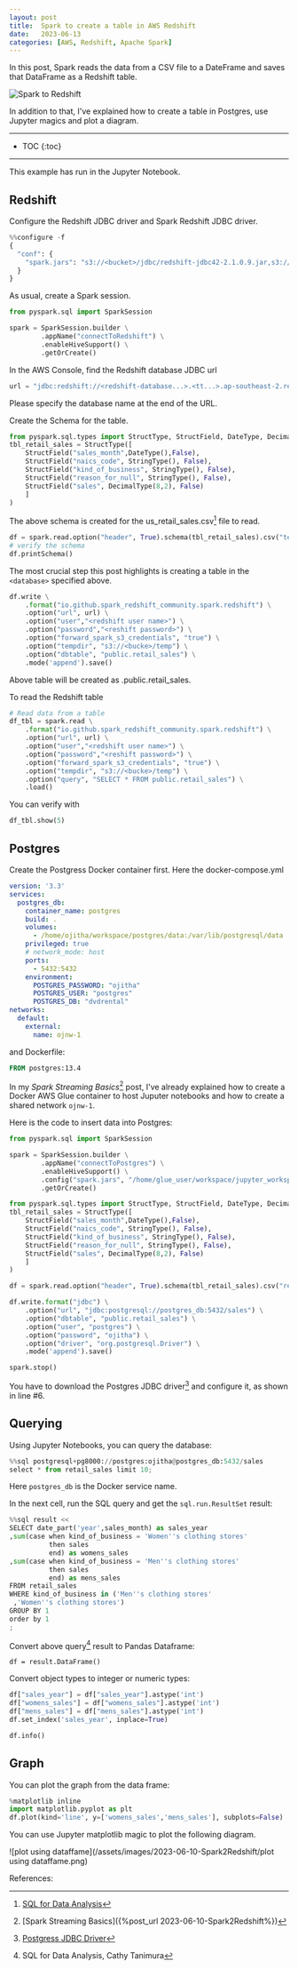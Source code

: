 ```yaml
---
layout: post
title:  Spark to create a table in AWS Redshift
date:   2023-06-13
categories: [AWS, Redshift, Apache Spark]
---
```


In this post, Spark reads the data from a CSV file to a DateFrame and saves that DataFrame as a Redshift table.

![Spark to Redshift](/assets/images/2023-06-10-Spark2Redshift/Spark2Redshift.jpg)

In addition to that, I've explained how to create a table in Postgres, use Jupyter magics and plot a diagram.

<!--more-->

------

* TOC
{:toc}
------

This example has run in the Jupyter Notebook. 

## Redshift

Configure the Redshift JDBC driver and Spark Redshift JDBC driver.

```python
%%configure -f
{
  "conf": {
    "spark.jars": "s3://<bucket>/jdbc/redshift-jdbc42-2.1.0.9.jar,s3://<bucket>/jdbc/spark-redshift.jar"
  }
}
```

As usual, create a Spark session.

```python
from pyspark.sql import SparkSession

spark = SparkSession.builder \
        .appName("connectToRedshift") \
        .enableHiveSupport() \
        .getOrCreate()
```

In the AWS Console, find the Redshift database JDBC url

```python
url = "jdbc:redshift://<redshift-database...>.<tt...>.ap-southeast-2.redshift.amazonaws.com:5439/<database>"
```

Please specify the database name at the end of the URL.

Create the Schema for the table.

```python
from pyspark.sql.types import StructType, StructField, DateType, DecimalType, StringType
tbl_retail_sales = StructType([
    StructField("sales_month",DateType(),False),
    StructField("naics_code", StringType(), False),
    StructField("kind_of_business", StringType(), False),
    StructField("reason_for_null", StringType(), False),
    StructField("sales", DecimalType(8,2), False)
    ]
)
```

The above schema is created for the us_retail_sales.csv[^1] file to read.

```python
df = spark.read.option("header", True).schema(tbl_retail_sales).csv("test1.csv")
# verify the schema
df.printSchema()
```

The most crucial step this post highlights is creating a table in the `<database>` specified above.

```python
df.write \
    .format("io.github.spark_redshift_community.spark.redshift") \
    .option("url", url) \
    .option("user","<redshift user name>") \
    .option("password","<reshift password>") \
    .option("forward_spark_s3_credentials", "true") \
    .option("tempdir", "s3://<bucke>/temp") \
    .option("dbtable", "public.retail_sales") \
    .mode('append').save()
```

Above table will be created as <database>.public.retail_sales.

To read the Redshift table

```python
# Read data from a table
df_tbl = spark.read \
    .format("io.github.spark_redshift_community.spark.redshift") \
    .option("url", url) \
    .option("user","<redshift user name>") \
    .option("password","<reshift password>") \
    .option("forward_spark_s3_credentials", "true") \
    .option("tempdir", "s3://<bucke>/temp") \
    .option("query", "SELECT * FROM public.retail_sales") \
    .load()
```

You can verify with

```python
df_tbl.show(5)
```

## Postgres

Create the Postgress Docker container first. Here the docker-compose.yml

```yaml
version: '3.3'
services:
  postgres_db:
    container_name: postgres
    build: .
    volumes:
      - /home/ojitha/workspace/postgres/data:/var/lib/postgresql/data
    privileged: true
    # network_mode: host
    ports:
      - 5432:5432
    environment:
      POSTGRES_PASSWORD: "ojitha"
      POSTGRES_USER: "postgres"
      POSTGRES_DB: "dvdrental"
networks: 
  default: 
    external: 
      name: ojnw-1
```

and Dockerfile:

```dockerfile
FROM postgres:13.4
```

In my *Spark Streaming Basics*[^3] post, I've already explained how to create a Docker AWS Glue container to host Juputer notebooks and how to create a shared network `ojnw-1`.

Here is the code to insert data into Postgres:

```python
from pyspark.sql import SparkSession

spark = SparkSession.builder \
        .appName("connectToPostgres") \
        .enableHiveSupport() \
        .config("spark.jars", "/home/glue_user/workspace/jupyter_workspace/libs/postgresql-42.6.0.jar") \
        .getOrCreate()

from pyspark.sql.types import StructType, StructField, DateType, DecimalType, StringType
tbl_retail_sales = StructType([
    StructField("sales_month",DateType(),False),
    StructField("naics_code", StringType(), False),
    StructField("kind_of_business", StringType(), False),
    StructField("reason_for_null", StringType(), False),
    StructField("sales", DecimalType(8,2), False)
    ]
)

df = spark.read.option("header", True).schema(tbl_retail_sales).csv("retail_sales.csv")

df.write.format("jdbc") \
    .option("url", "jdbc:postgresql://postgres_db:5432/sales") \
    .option("dbtable", "public.retail_sales") \
    .option("user", "postgres") \
    .option("password", "ojitha") \
    .option("driver", "org.postgresql.Driver") \
    .mode('append').save()

spark.stop()
```

You have to download the Postgres JDBC driver[^2] and configure it, as shown in line #6.

## Querying

Using Jupyter Notebooks, you can query the database:

```python
%%sql postgresql+pg8000://postgres:ojitha@postgres_db:5432/sales
select * from retail_sales limit 10;
```

Here `postgres_db` is the Docker service name.

In the next cell, run the SQL query and get the `sql.run.ResultSet` result:

```python
%%sql result <<
SELECT date_part('year',sales_month) as sales_year
,sum(case when kind_of_business = 'Women''s clothing stores' 
          then sales 
          end) as womens_sales
,sum(case when kind_of_business = 'Men''s clothing stores' 
          then sales 
          end) as mens_sales
FROM retail_sales
WHERE kind_of_business in ('Men''s clothing stores'
 ,'Women''s clothing stores')
GROUP BY 1
order by 1
;
```

Convert above query[^4] result to Pandas Dataframe:

```pyth
df = result.DataFrame()
```

Convert object types to integer or numeric types:

```python
df["sales_year"] = df["sales_year"].astype('int')
df["womens_sales"] = df["womens_sales"].astype('int')
df["mens_sales"] = df["mens_sales"].astype('int')
df.set_index('sales_year', inplace=True)

df.info()
```

## Graph

You can plot the graph from the data frame:

```python
%matplotlib inline
import matplotlib.pyplot as plt
df.plot(kind='line', y=['womens_sales','mens_sales'], subplots=False)
```

You can use Jupyter matplotlib magic to plot the following diagram.

![plot using dataffame](/assets/images/2023-06-10-Spark2Redshift/plot using dataffame.png)

References:

[^1]: [SQL for Data Analysis](https://github.com/cathytanimura/sql_book/tree/master/Chapter%203:%20Time%20Series%20Analysis)
[^2]:[Postgress JDBC Driver](https://jdbc.postgresql.org/download/)
[^3]: [Spark Streaming Basics]({%post_url 2023-06-10-Spark2Redshift%})
[^4]: SQL for Data Analysis, Cathy Tanimura